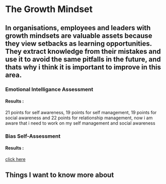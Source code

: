 # The Growth Mindset

## In organisations, employees and leaders with growth mindsets are valuable assets because they view setbacks as learning opportunities. They extract knowledge from their mistakes and use it to avoid the same pitfalls in the future, and thats why i think it is important to improve in this area.


### Emotional Intelligance Assessment 
#### Results : 
21 points for self awareness, 19 points for self management, 19 points for social awareness and 22 points for relationship management, now i am aware that i need to work on my self management and social awareness

### Bias Self-Assessment 
#### Results : 
[click here](./srceenshots/bias%20assessment.png)

## Things I want to know more about